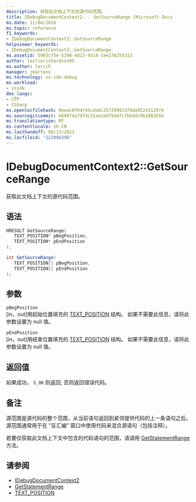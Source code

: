 ```yaml
---
description: 获取此文档上下文的源代码范围。
title: IDebugDocumentContext2：： GetSourceRange |Microsoft Docs
ms.date: 11/04/2016
ms.topic: reference
f1_keywords:
- IDebugDocumentContext2::GetSourceRange
helpviewer_keywords:
- IDebugDocumentContext2::GetSourceRange
ms.assetid: 5903c75e-5390-4d13-9314-1ee276255313
author: leslierichardson95
ms.author: lerich
manager: jmartens
ms.technology: vs-ide-debug
ms.workload:
- vssdk
dev_langs:
- CPP
- CSharp
ms.openlocfilehash: 0eeec0f04f45cda0c257299923f0da9224312974
ms.sourcegitcommit: 68897da7d74c31ae1ebf5d47c7b5ddc9b108265b
ms.translationtype: MT
ms.contentlocale: zh-CN
ms.lasthandoff: 08/13/2021
ms.locfileid: "122096396"
---
```

# <a name="idebugdocumentcontext2getsourcerange"></a>IDebugDocumentContext2::GetSourceRange
获取此文档上下文的源代码范围。

## <a name="syntax"></a>语法

```cpp
HRESULT GetSourceRange( 
   TEXT_POSITION* pBegPosition,
   TEXT_POSITION* pEndPosition
);
```

```csharp
int GetSourceRange( 
   TEXT_POSITION[] pBegPosition,
   TEXT_POSITION[] pEndPosition
);
```

## <a name="parameters"></a>参数
`pBegPosition`\
[in，out]用起始位置填充的 [TEXT_POSITION](../../../extensibility/debugger/reference/text-position.md) 结构。 如果不需要此信息，请将此参数设置为 null 值。

`pEndPosition`\
[in，out]用结束位置填充的 [TEXT_POSITION](../../../extensibility/debugger/reference/text-position.md) 结构。 如果不需要此信息，请将此参数设置为 null 值。

## <a name="return-value"></a>返回值
 如果成功， `S_OK` 则返回; 否则返回错误代码。

## <a name="remarks"></a>备注
 源范围是源代码的整个范围，从当前语句返回到紧邻提供代码的上一条语句之后。 源范围通常用于在 "反汇编" 窗口中使用代码来混合源语句（包括注释）。

 若要仅获取此文档上下文中包含的代码语句的范围，请调用 [GetStatementRange](../../../extensibility/debugger/reference/idebugdocumentcontext2-getstatementrange.md) 方法。

## <a name="see-also"></a>请参阅
- [IDebugDocumentContext2](../../../extensibility/debugger/reference/idebugdocumentcontext2.md)
- [GetStatementRange](../../../extensibility/debugger/reference/idebugdocumentcontext2-getstatementrange.md)
- [TEXT_POSITION](../../../extensibility/debugger/reference/text-position.md)
